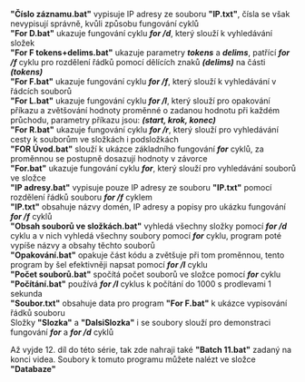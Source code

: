 **"Číslo záznamu.bat"** vypisuje IP adresy ze souboru **"IP.txt"**, čísla se však nevypisují správně, kvůli způsobu fungování cyklů<br>
**"For D.bat"** ukazuje fungování cyklu ***for /d***, který slouží k vyhledávání složek<br>
**"For F tokens+delims.bat"** ukazuje parametry ***tokens*** a ***delims***, patřící ***for /f*** cyklu pro rozdělení řádků pomocí dělících znaků ***(delims)*** na části ***(tokens)***<br>
**"For F.bat"** ukazuje fungování cyklu ***for /f***, který slouží k vyhledávání v řádcích souborů<br>
**"For L.bat"** ukazuje fungování cyklu ***for /l***, který slouží pro opakování příkazu a zvětšování hodnoty proměnné o zadanou hodnotu při každém průchodu, parametry příkazu jsou: ***(start, krok, konec)***<br>
**"For R.bat"** ukazuje fungování cyklu ***for /r***, který slouží pro vyhledávání cesty k souborům ve složkách i podsložkách<br>
**"FOR Úvod.bat"** slouží k ukázce základního fungování ***for*** cyklů, za proměnnou se postupně dosazují hodnoty v závorce<br>
**"For.bat"** ukazuje fungování cyklu ***for***, který slouží pro vyhledávání souborů ve složce<br>
**"IP adresy.bat"** vypisuje pouze IP adresy ze souboru **"IP.txt"** pomocí rozdělení řádků souboru ***for /f*** cyklem<br>
**"IP.txt"** obsahuje názvy domén, IP adresy a popisy pro ukázku fungování ***for /f*** cyklů<br>
**"Obsah souborů ve složkách.bat"** vyhledá všechny složky pomocí ***for /d*** cyklu a v nich vyhledá všechny soubory pomocí ***for*** cyklu, program poté vypíše názvy a obsahy těchto souborů<br>
**"Opakování.bat"** opakuje část kódu a zvětšuje při tom proměnnou, tento program by šel efektivněji napsat pomocí ***for /l*** cyklu<br>
**"Počet souborů.bat"** spočítá počet souborů ve složce pomocí ***for*** cyklu<br>
**"Počítání.bat"** používá ***for /l*** cyklus k počítání do 1000 s prodlevami 1 sekunda<br>
**"Soubor.txt"** obsahuje data pro program **"For F.bat"** k ukázce vypisování řádků souboru<br>
Složky **"Slozka"** a **"DalsiSlozka"** i se soubory slouží pro demonstraci fungování ***for*** a ***for /d*** cyklů

Až vyjde 12. díl do této série, tak zde nahraji také **"Batch 11.bat"** zadaný na konci videa. Soubory k tomuto programu můžete nalézt ve složce **"Databaze"**